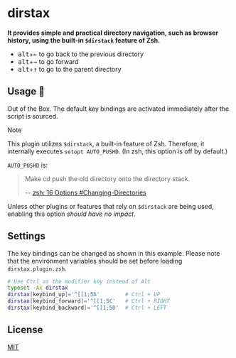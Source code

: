 # dirstax

**It provides simple and practical directory navigation, such as browser history, using the built-in `$dirstack` feature of Zsh.**

- <kbd>alt</kbd>+<kbd>←</kbd> to go back to the previous directory
- <kbd>alt</kbd>+<kbd>→</kbd> to go forward
- <kbd>alt</kbd>+<kbd>↑</kbd> to go to the parent directory

## Usage 🚧

Out of the Box. The default key bindings are activated immediately after the script is sourced.

> [!NOTE]
>
> This plugin utilizes `$dirstack`, a built-in feature of Zsh.
> Therefore, it internally executes `setopt AUTO_PUSHD`. (In zsh, this option is off by default.)
>
> `AUTO_PUSHD` is:
>
> > Make cd push the old directory onto the directory stack.
> >
> > -- [zsh: 16 Options #Changing-Directories](https://zsh.sourceforge.io/Doc/Release/Options.html#Changing-Directories)
>
> Unless other plugins or features that rely on `$dirstack` are being used, enabling this option *should have no impact*.

## Settings

The key bindings can be changed as shown in this example.
Please note that the environment variables should be set before loading `dirstax.plugin.zsh`.

```sh
# Use Ctrl as the modifier key instead of Alt
typeset -Ax dirstax
dirstax[keybind_up]='^[[1;5A'        # Ctrl + UP
dirstax[keybind_forward]='^[[1;5C'   # Ctrl + RIGHT
dirstax[keybind_backward]='^[[1;5D'  # Ctrl + LEFT
```

## License

[MIT](./LICENSE)
